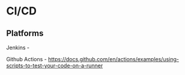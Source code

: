 # CI/CD

## Platforms

Jenkins - 

Github Actions - 
https://docs.github.com/en/actions/examples/using-scripts-to-test-your-code-on-a-runner
